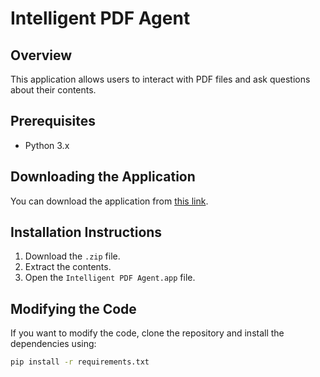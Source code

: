 # Intelligent PDF Agent

## Overview
This application allows users to interact with PDF files and ask questions about their contents.

## Prerequisites
- Python 3.x

## Downloading the Application
You can download the application from [this link](link_to_your_zip_file).

## Installation Instructions
1. Download the `.zip` file.
2. Extract the contents.
3. Open the `Intelligent PDF Agent.app` file.

## Modifying the Code
If you want to modify the code, clone the repository and install the dependencies using:

```bash
pip install -r requirements.txt

